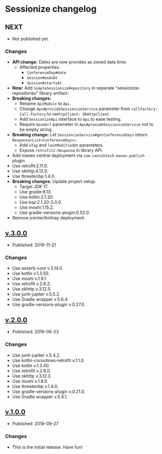 # Sessionize changelog

## NEXT

* Not published yet.

### Changes

* **API change:** Dates are now provides as zoned date time.
  * Affected properties:
    * `ConferenceDay#date`
    * `Session#endsAt`
    * `Session#startsAt`
* **New:** Add `SimpleSessionizeRepository` in separate "sessionize-repositories" library artifact.
* **Breaking changes:**
  * Rename `ApiModule` to `Api`.
  * Change `Api#provideSessionizeService` parameter from `callFactory: Call.Factory` to `okHttpClient: OkHttpClient`.
  * Add `SessionizeApi` interface to `Api` to ease testing.
  * Require `baseUrl` parameter in `Api#provideSessionizeService` not to be empty string.
* **Breaking change:** Let `SessionizeService#getConferenceDays` return `Response<List<ConferenceDay>>`.
  * Add `eTag` and `lastModifiedAt` parameters.
  * Expose `retrofit2.Response` in library API.
* Add maven central deployment via `com.vanniktech.maven.publish` plugin.
* Use retrofit:2.11.0.
* Use okhttp:4.12.0.
* Use threetenbp:1.4.0.
* **Breaking changes:** Update project setup.
  * Target JDK 17.
  * Use gradle:8.13.
  * Use kotlin:2.1.20.
  * Use ksp:2.1.20-2.0.0.
  * Use moshi:1.15.2.
  * Use gradle-versions-plugin:0.52.0.
* Remove jcenter/bintray deployment.


## [v.3.0.0](https://github.com/johnjohndoe/sessionize/releases/tag/v.3.0.0)

* Published: 2019-11-21

### Changes

* Use assertj-core v.3.14.0.
* Use kotlin v.1.3.50.
* Use moshi v.1.9.1.
* Use retrofit v.2.6.2.
* Use okhttp v.3.12.5.
* Use junit-jupiter v.5.5.2.
* Use Gradle wrapper v.5.6.4.
* Use gradle-versions-plugin v.0.27.0.


## [v.2.0.0](https://github.com/johnjohndoe/sessionize/releases/tag/v.2.0.0)

* Published: 2019-06-23

### Changes

* Use junit-jupiter v.5.4.2.
* Use kotlin-coroutines-retrofit v.1.1.0.
* Use kotlin v.1.3.40.
* Use retrofit v.2.6.0.
* Use okhttp v.3.12.3.
* Use moshi v.1.8.0.
* Use threetenbp v.1.4.0.
* Use gradle-versions-plugin v.0.21.0.
* Use Gradle wrapper v.5.4.1.


## [v.1.0.0](https://github.com/johnjohndoe/sessionize/releases/tag/v.1.0.0)

* Published: 2018-09-27

### Changes

* This is the initial release. Have fun!
